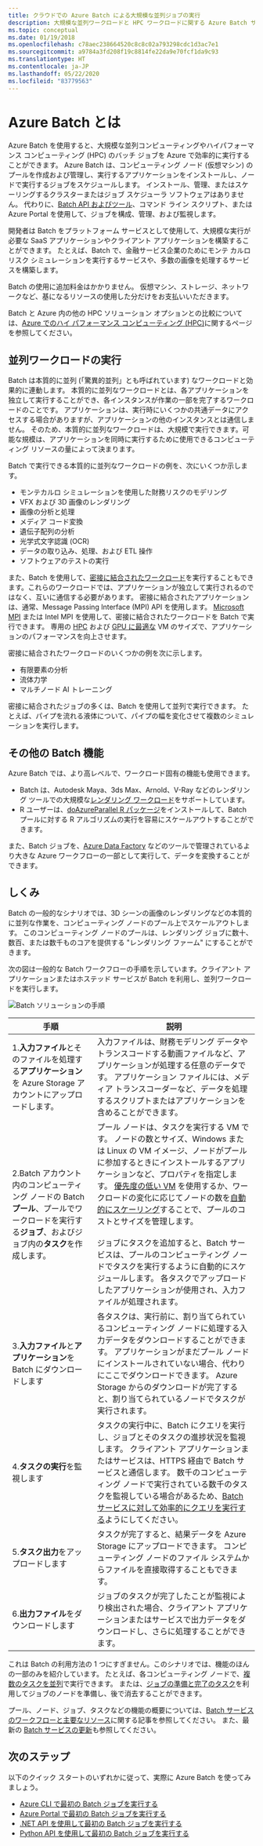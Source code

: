 ```yaml
---
title: クラウドでの Azure Batch による大規模な並列ジョブの実行
description: 大規模な並列ワークロードと HPC ワークロードに関する Azure Batch サービスの使用方法について説明します。
ms.topic: conceptual
ms.date: 01/19/2018
ms.openlocfilehash: c78aec238664520c8c8c02a793298cdc1d3ac7e1
ms.sourcegitcommit: a9784a3fd208f19c8814fe22da9e70fcf1da9c93
ms.translationtype: HT
ms.contentlocale: ja-JP
ms.lasthandoff: 05/22/2020
ms.locfileid: "83779563"
---
```

# <a name="what-is-azure-batch"></a>Azure Batch とは

Azure Batch を使用すると、大規模な並列コンピューティングやハイパフォーマンス コンピューティング (HPC) のバッチ ジョブを Azure で効率的に実行することができます。 Azure Batch は、コンピューティング ノード (仮想マシン) のプールを作成および管理し、実行するアプリケーションをインストールし、ノードで実行するジョブをスケジュールします。 インストール、管理、またはスケーリングするクラスターまたはジョブ スケジューラ ソフトウェアはありません。 代わりに、[Batch API およびツール](batch-apis-tools.md)、コマンド ライン スクリプト、または Azure Portal を使用して、ジョブを構成、管理、および監視します。 

開発者は Batch をプラットフォーム サービスとして使用して、大規模な実行が必要な SaaS アプリケーションやクライアント アプリケーションを構築することができます。 たとえば、Batch で、金融サービス企業のためにモンテ カルロ リスク シミュレーションを実行するサービスや、多数の画像を処理するサービスを構築します。

Batch の使用に追加料金はかかりません。 仮想マシン、ストレージ、ネットワークなど、基になるリソースの使用した分だけをお支払いいただきます。

Batch と Azure 内の他の HPC ソリューション オプションとの比較については、[Azure でのハイ パフォーマンス コンピューティング (HPC)](https://docs.microsoft.com/azure/architecture/topics/high-performance-computing/)に関するページを参照してください。

## <a name="run-parallel-workloads"></a>並列ワークロードの実行
Batch は本質的に並列 (「驚異的並列」とも呼ばれています) なワークロードと効果的に連動します。 本質的に並列なワークロードとは、各アプリケーションを独立して実行することができ、各インスタンスが作業の一部を完了するワークロードのことです。 アプリケーションは、実行時にいくつかの共通データにアクセスする場合がありますが、アプリケーションの他のインスタンスとは通信しません。 そのため、本質的に並列なワークロードは、大規模で実行できます。可能な規模は、アプリケーションを同時に実行するために使用できるコンピューティング リソースの量によって決まります。

Batch で実行できる本質的に並列なワークロードの例を、次にいくつか示します。

* モンテカルロ シミュレーションを使用した財務リスクのモデリング
* VFX および 3D 画像のレンダリング
* 画像の分析と処理
* メディア コード変換
* 遺伝子配列の分析
* 光学式文字認識 (OCR)
* データの取り込み、処理、および ETL 操作
* ソフトウェアのテストの実行

また、Batch を使用して、[密接に結合されたワークロード](batch-mpi.md)を実行することもできます。これらのワークロードでは、アプリケーションが独立して実行されるのではなく、互いに通信する必要があります。 密接に結合されたアプリケーションは、通常、Message Passing Interface (MPI) API を使用します。 [Microsoft MPI](https://msdn.microsoft.com/library/bb524831(v=vs.85).aspx) または Intel MPI を使用して、密接に結合されたワークロードを Batch で実行できます。 専用の [HPC](../virtual-machines/linux/sizes-hpc.md) および [GPU に最適な](../virtual-machines/linux/sizes-gpu.md) VM のサイズで、アプリケーションのパフォーマンスを向上させます。

密接に結合されたワークロードのいくつかの例を次に示します。
* 有限要素の分析
* 流体力学
* マルチノード AI トレーニング

密接に結合されたジョブの多くは、Batch を使用して並列で実行できます。 たとえば、パイプを流れる液体について、パイプの幅を変化させて複数のシミュレーションを実行します。

## <a name="additional-batch-capabilities"></a>その他の Batch 機能

Azure Batch では、より高レベルで、ワークロード固有の機能も使用できます。
* Batch は、Autodesk Maya、3ds Max、Arnold、V-Ray などのレンダリング ツールでの大規模な[レンダリング ワークロード](batch-rendering-service.md)をサポートしています。 
* R ユーザーは、[doAzureParallel R パッケージ](https://github.com/Azure/doAzureParallel)をインストールして、Batch プールに対する R アルゴリズムの実行を容易にスケールアウトすることができます。

また、Batch ジョブを、[Azure Data Factory](../data-factory/transform-data-using-dotnet-custom-activity.md) などのツールで管理されているより大きな Azure ワークフローの一部として実行して、データを変換することができます。


## <a name="how-it-works"></a>しくみ
Batch の一般的なシナリオでは、3D シーンの画像のレンダリングなどの本質的に並列な作業を、コンピューティング ノードのプール上でスケールアウトします。 このコンピューティング ノードのプールは、レンダリング ジョブに数十、数百、または数千ものコアを提供する "レンダリング ファーム" にすることができます。

次の図は一般的な Batch ワークフローの手順を示しています。クライアント アプリケーションまたはホステッド サービスが Batch を利用し、並列ワークロードを実行します。

![Batch ソリューションの手順](./media/batch-technical-overview/tech_overview_03.png)


|手順  |説明  |
|---------|---------|
|1.**入力ファイル**とそのファイルを処理する**アプリケーション**を Azure Storage アカウントにアップロードします。     |入力ファイルは、財務モデリング データやトランスコードする動画ファイルなど、アプリケーションが処理する任意のデータです。 アプリケーション ファイルには、メディア トランスコーダーなど、データを処理するスクリプトまたはアプリケーションを含めることができます。|
|2.Batch アカウント内のコンピューティング ノードの Batch **プール**、プールでワークロードを実行する**ジョブ**、およびジョブ内の**タスク**を作成します。     | プール ノードは、タスクを実行する VM です。 ノードの数とサイズ、Windows または Linux の VM イメージ、ノードがプールに参加するときにインストールするアプリケーションなど、プロパティを指定します。 [優先度の低い VM](batch-low-pri-vms.md) を使用するか、ワークロードの変化に応じてノードの数を[自動的にスケーリング](batch-automatic-scaling.md)することで、プールのコストとサイズを管理します。 <br/><br/>ジョブにタスクを追加すると、Batch サービスは、プールのコンピューティング ノードでタスクを実行するように自動的にスケジュールします。 各タスクでアップロードしたアプリケーションが使用され、入力ファイルが処理されます。 |
|3.**入力ファイル**と**アプリケーション**を Batch にダウンロードします     |各タスクは、実行前に、割り当てられているコンピューティング ノードに処理する入力データをダウンロードすることができます。 アプリケーションがまだプール ノードにインストールされていない場合、代わりにここでダウンロードできます。 Azure Storage からのダウンロードが完了すると、割り当てられているノードでタスクが実行されます。|
|4.**タスクの実行**を監視します     |タスクの実行中に、Batch にクエリを実行し、ジョブとそのタスクの進捗状況を監視します。 クライアント アプリケーションまたはサービスは、HTTPS 経由で Batch サービスと通信します。 数千のコンピューティング ノードで実行されている数千のタスクを監視している場合があるため、[Batch サービスに対して効率的にクエリを実行する](batch-efficient-list-queries.md)ようにしてください。|
|5.**タスク出力**をアップロードします     |タスクが完了すると、結果データを Azure Storage にアップロードできます。 コンピューティング ノードのファイル システムからファイルを直接取得することもできます。|
|6.**出力ファイル**をダウンロードします     |ジョブのタスクが完了したことが監視により検出された場合、クライアント アプリケーションまたはサービスで出力データをダウンロードし、さらに処理することができます。|




これは Batch の利用方法の 1 つにすぎません。このシナリオでは、機能のほんの一部のみを紹介しています。 たとえば、各コンピューティング ノードで、[複数のタスクを並列](batch-parallel-node-tasks.md)で実行できます。 または、[ジョブの準備と完了のタスク](batch-job-prep-release.md)を利用してジョブのノードを準備し、後で消去することができます。 

プール、ノード、ジョブ、タスクなどの機能の概要については、[Batch サービスのワークフローと主要なリソース](batch-service-workflow-features.md)に関する記事を参照してください。 また、最新の [Batch サービスの更新](https://azure.microsoft.com/updates/?product=batch)も参照してください。

## <a name="next-steps"></a>次のステップ

以下のクイック スタートのいずれかに従って、実際に Azure Batch を使ってみましょう。
* [Azure CLI で最初の Batch ジョブを実行する](quick-create-cli.md)
* [Azure Portal で最初の Batch ジョブを実行する](quick-create-portal.md)
* [.NET API を使用して最初の Batch ジョブを実行する](quick-run-dotnet.md)
* [Python API を使用して最初の Batch ジョブを実行する](quick-run-python.md)

